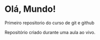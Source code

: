# Olá, Mundo!
 Primeiro repositorio do curso de git e github
 
 Repositório criado durante uma aula ao vivo.
